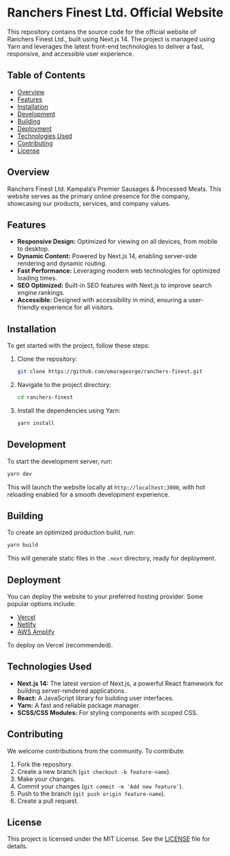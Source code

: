 # Ranchers Finest Ltd. Official Website

This repository contains the source code for the official website of Ranchers Finest Ltd., built using Next.js 14. The project is managed using Yarn and leverages the latest front-end technologies to deliver a fast, responsive, and accessible user experience.

## Table of Contents

- [Overview](#overview)
- [Features](#features)
- [Installation](#installation)
- [Development](#development)
- [Building](#building)
- [Deployment](#deployment)
- [Technologies Used](#technologies-used)
- [Contributing](#contributing)
- [License](#license)

## Overview

Ranchers Finest Ltd. Kampala‘s Premier Sausages & Processed Meats. This website serves as the primary online presence for the company, showcasing our products, services, and company values.

## Features

- **Responsive Design:** Optimized for viewing on all devices, from mobile to desktop.
- **Dynamic Content:** Powered by Next.js 14, enabling server-side rendering and dynamic routing.
- **Fast Performance:** Leveraging modern web technologies for optimized loading times.
- **SEO Optimized:** Built-in SEO features with Next.js to improve search engine rankings.
- **Accessible:** Designed with accessibility in mind, ensuring a user-friendly experience for all visitors.

## Installation

To get started with the project, follow these steps:

1. Clone the repository:
   ```bash
   git clone https://github.com/omarageorge/ranchers-finest.git
   ```

2. Navigate to the project directory:
   ```bash
   cd ranchers-finest
   ```

3. Install the dependencies using Yarn:
   ```bash
   yarn install
   ```

## Development

To start the development server, run:

```bash
yarn dev
```

This will launch the website locally at `http://localhost:3000`, with hot reloading enabled for a smooth development experience.

## Building

To create an optimized production build, run:

```bash
yarn build
```

This will generate static files in the `.next` directory, ready for deployment.

## Deployment

You can deploy the website to your preferred hosting provider. Some popular options include:

- [Vercel](https://vercel.com/)
- [Netlify](https://www.netlify.com/)
- [AWS Amplify](https://aws.amazon.com/amplify/)

To deploy on Vercel (recommended).

## Technologies Used

- **Next.js 14:** The latest version of Next.js, a powerful React framework for building server-rendered applications.
- **React:** A JavaScript library for building user interfaces.
- **Yarn:** A fast and reliable package manager.
- **SCSS/CSS Modules:** For styling components with scoped CSS.

## Contributing

We welcome contributions from the community. To contribute:

1. Fork the repository.
2. Create a new branch (`git checkout -b feature-name`).
3. Make your changes.
4. Commit your changes (`git commit -m 'Add new feature'`).
5. Push to the branch (`git push origin feature-name`).
6. Create a pull request.

## License

This project is licensed under the MIT License. See the [LICENSE](LICENSE) file for details.

